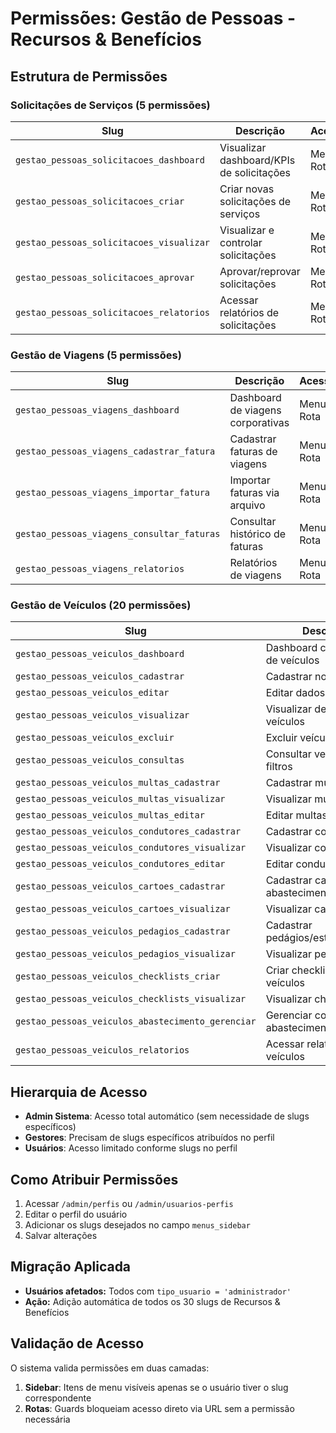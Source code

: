 # Permissões: Gestão de Pessoas - Recursos & Benefícios

## Estrutura de Permissões

### Solicitações de Serviços (5 permissões)

| Slug | Descrição | Acesso |
|------|-----------|--------|
| `gestao_pessoas_solicitacoes_dashboard` | Visualizar dashboard/KPIs de solicitações | Menu + Rota |
| `gestao_pessoas_solicitacoes_criar` | Criar novas solicitações de serviços | Menu + Rota |
| `gestao_pessoas_solicitacoes_visualizar` | Visualizar e controlar solicitações | Menu + Rota |
| `gestao_pessoas_solicitacoes_aprovar` | Aprovar/reprovar solicitações | Menu + Rota |
| `gestao_pessoas_solicitacoes_relatorios` | Acessar relatórios de solicitações | Menu + Rota |

### Gestão de Viagens (5 permissões)

| Slug | Descrição | Acesso |
|------|-----------|--------|
| `gestao_pessoas_viagens_dashboard` | Dashboard de viagens corporativas | Menu + Rota |
| `gestao_pessoas_viagens_cadastrar_fatura` | Cadastrar faturas de viagens | Menu + Rota |
| `gestao_pessoas_viagens_importar_fatura` | Importar faturas via arquivo | Menu + Rota |
| `gestao_pessoas_viagens_consultar_faturas` | Consultar histórico de faturas | Menu + Rota |
| `gestao_pessoas_viagens_relatorios` | Relatórios de viagens | Menu + Rota |

### Gestão de Veículos (20 permissões)

| Slug | Descrição | Acesso |
|------|-----------|--------|
| `gestao_pessoas_veiculos_dashboard` | Dashboard consolidado de veículos | Menu + Rota |
| `gestao_pessoas_veiculos_cadastrar` | Cadastrar novos veículos | Menu + Rota |
| `gestao_pessoas_veiculos_editar` | Editar dados de veículos | Funcionalidade |
| `gestao_pessoas_veiculos_visualizar` | Visualizar detalhes de veículos | Funcionalidade |
| `gestao_pessoas_veiculos_excluir` | Excluir veículos | Funcionalidade |
| `gestao_pessoas_veiculos_consultas` | Consultar veículos com filtros | Menu + Rota |
| `gestao_pessoas_veiculos_multas_cadastrar` | Cadastrar multas | Menu + Rota |
| `gestao_pessoas_veiculos_multas_visualizar` | Visualizar multas | Funcionalidade |
| `gestao_pessoas_veiculos_multas_editar` | Editar multas | Funcionalidade |
| `gestao_pessoas_veiculos_condutores_cadastrar` | Cadastrar condutores | Menu + Rota |
| `gestao_pessoas_veiculos_condutores_visualizar` | Visualizar condutores | Funcionalidade |
| `gestao_pessoas_veiculos_condutores_editar` | Editar condutores | Funcionalidade |
| `gestao_pessoas_veiculos_cartoes_cadastrar` | Cadastrar cartões de abastecimento | Menu + Rota |
| `gestao_pessoas_veiculos_cartoes_visualizar` | Visualizar cartões | Funcionalidade |
| `gestao_pessoas_veiculos_pedagios_cadastrar` | Cadastrar pedágios/estacionamento | Menu + Rota |
| `gestao_pessoas_veiculos_pedagios_visualizar` | Visualizar pedágios | Funcionalidade |
| `gestao_pessoas_veiculos_checklists_criar` | Criar checklists de veículos | Menu + Rota |
| `gestao_pessoas_veiculos_checklists_visualizar` | Visualizar checklists | Funcionalidade |
| `gestao_pessoas_veiculos_abastecimento_gerenciar` | Gerenciar controle de abastecimento | Menu + Rota |
| `gestao_pessoas_veiculos_relatorios` | Acessar relatórios de veículos | Menu + Rota |

## Hierarquia de Acesso

- **Admin Sistema**: Acesso total automático (sem necessidade de slugs específicos)
- **Gestores**: Precisam de slugs específicos atribuídos no perfil
- **Usuários**: Acesso limitado conforme slugs no perfil

## Como Atribuir Permissões

1. Acessar `/admin/perfis` ou `/admin/usuarios-perfis`
2. Editar o perfil do usuário
3. Adicionar os slugs desejados no campo `menus_sidebar`
4. Salvar alterações

## Migração Aplicada

- **Usuários afetados:** Todos com `tipo_usuario = 'administrador'`
- **Ação:** Adição automática de todos os 30 slugs de Recursos & Benefícios

## Validação de Acesso

O sistema valida permissões em duas camadas:
1. **Sidebar**: Itens de menu visíveis apenas se o usuário tiver o slug correspondente
2. **Rotas**: Guards bloqueiam acesso direto via URL sem a permissão necessária
